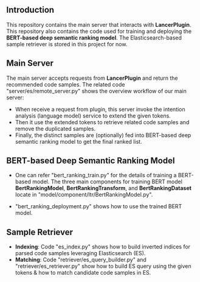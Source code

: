 ## Introduction

This repository contains the main server that interacts with **LancerPlugin**. This repository also contains the code used for training and deploying the **BERT-based deep semantic ranking model**. The Elasticsearch-based  sample retriever is stored in this project for now. 



## Main Server

The main server accepts requests from **LancerPlugin** and return the recommended code samples. The related code "server/es/remote_server.py" shows the overview workflow of our main server:

* When receive a request from plugin, this server invoke the intention analysis (language model) service to extend the given tokens. 
* Then it use the extended tokens to retrieve related code samples and remove the duplicated samples. 
* Finally, the distinct samples are (optionally) fed into BERT-based deep semantic ranking model to get the final ranked list.



## BERT-based Deep Semantic Ranking Model

* One can refer "bert_ranking_train.py" for the details of training a BERT-based model. The three main components for training BERT model **BertRankingModel**, **BertRankingTransform**, and **BertRankingDataset** locate in "model/component/ltr/BertRankingModel.py". 

* "bert_ranking_deployment.py" shows how to use the trained BERT model. 



## Sample Retriever

* **Indexing**: Code "es_index.py" shows how to build inverted indices for parsed code samples leveraging Elasticsearch (ES). 
* **Matching**: Code "retriever/es_query_builder.py" and "retriever/es_retriever.py" show how to build ES query using the given tokens & how to match candidate code samples in ES. 